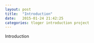 ```yaml
---
layout: post
title:  "Introduction"
date:   2015-01-24 21:42:25
categories: tloger introduction project
---
```

Introduction


